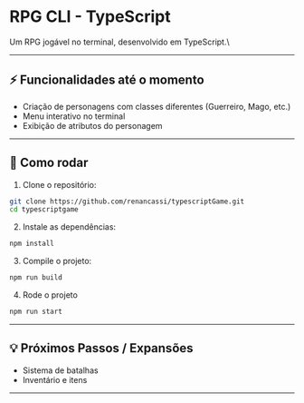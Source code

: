 # RPG CLI - TypeScript

Um RPG jogável no terminal, desenvolvido em TypeScript.\

---

## ⚡ Funcionalidades até o momento

- Criação de personagens com classes diferentes (Guerreiro, Mago, etc.)
- Menu interativo no terminal
- Exibição de atributos do personagem

---

## 🚀 Como rodar

1. Clone o repositório:

```bash
git clone https://github.com/renancassi/typescriptGame.git
cd typescriptgame
```

2. Instale as dependências:

```bash
npm install
```

3. Compile o projeto:

```bash
npm run build
```

4. Rode o projeto

```bash
npm run start
```

---

## 💡 Próximos Passos / Expansões

- Sistema de batalhas
- Inventário e itens

---

